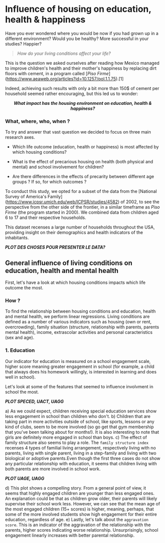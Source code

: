 # Influence of housing on education, health & happiness

Have you ever wondered where you would be now if you had grown up in a different environment? Would you be healthy? More successful in your studies? Happier?

>*How do your living conditions affect your life?*

This is the question we asked ourselves after reading how Mexico managed to improve children's health and their mother's happiness by replacing dirt floors with cement, in a program called [_Piso Firme_] (https://www.aeaweb.org/articles?id=10.1257/pol.1.1.75).[1]

Indeed, achieving such results with only a bit more than 150$ of cement per household seemed rather encouraging, but this led us to wonder:

*__<div align="center"> What impact has the housing environment on education, health & happiness? </div>__*

### What, where, who, when ?

To try and answer that vast question we decided to focus on three main research axes.

* Which life outcome (education, health or happiness) is most affected by which housing conditions?

* What is the effect of precarious housing on health (both physical and mental) and school involvement for children?

* Are there differences in the effects of precarity between different age groups ? If so, for which outcomes ?

To conduct this study, we opted for a subset of the data from the [National Survey of America's Family] (https://www.icpsr.umich.edu/web/ICPSR/studies/4582) of 2002, to see the perspective from the other side of the frontier, in a similar timeframe as _Piso Firme_ (the program started in 2000). We combined data from children aged 6 to 17 and their respective households.

This dataset recenses a large number of households throughout the USA, providing insight on their demographics and health indicators of the inhabitants.

**_PLOT DES CHOSES POUR PRESENTER LE DATA?_**

## General influence of living conditions on education, health and mental health

First, let's have a look at which housing conditions impacts which life outcome the most.

### How ?

To find the relationship between housing conditions and education, health and mental health, we perform linear regressions. Living conditions are defined as a number of various indicators such as housing (own or rent, overcrowding), family situation (structure, relationship with parents, parents mental health), income, extrascolar activities and personal caracteristics (sex and age).

### 1. Education

Our indicator for education is measured on a school engagement scale, higher score meaning greater engagement in school (for example, a child that always does his homework willingly, is interested in learning and does well in school). 

Let's look at some of the features that seemed to influence involvment in school the most.

**_PLOT SPECED, UACT, UAGG_**

a) As we could expect, children receiving special education services show less engagement in school than children who don't.
b) Children that are taking part in more activities outside of school, like sports, lessons or any kind of clubs, seem to be more involved (so go get that gym membership that you've been talking about for months!).
It is also interesting to note that girls are definitely more engaged in school than boys.
c) The effect of family structure also seems to play a role. The `family structure index` recenses 4 types of familial living arrangement, respectively living with no parents, living with single parent, living in a step-family and living with two biological or adoptive parents.Even though the first three cases do not show any particular relationship with education, it seems that children living with both parents are more involved in school work. 

**_PLOT UAGE, UAGG_**

d) This plot shows a compelling story. From a general point of view, it seems that highly engaged children are younger than less engaged ones. An explanation could be that as children grow older, their parents will likely supervise their school work less. However, we can see that the mean age of the most engaged children (15+ scores) is higher, meaning, perhaps, that some of the more involved students show high engagement for their entire education, regardless of age. 
e) Lastly, let's talk about the `aggravation score`. This is an indicator of the aggravation of the relationship with the parents, higher scores indicating worse relationship. Unsurprisingly, school engagement linearly increases with better parental relationship.


